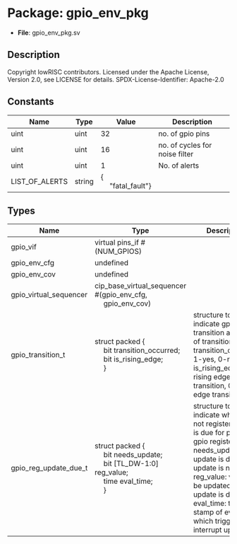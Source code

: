 # Package: gpio_env_pkg

- **File**: gpio_env_pkg.sv
## Description

 Copyright lowRISC contributors.
 Licensed under the Apache License, Version 2.0, see LICENSE for details.
 SPDX-License-Identifier: Apache-2.0


## Constants

| Name           | Type   | Value                                               | Description                      |
| -------------- | ------ | --------------------------------------------------- | -------------------------------- |
| uint           | uint   | 32                                                  |  no. of gpio pins                |
| uint           | uint   | 16                                                  |  no. of cycles for noise filter  |
| uint           | uint   | 1                                                   |  No. of alerts                   |
| LIST_OF_ALERTS | string | {<br><span style="padding-left:20px">"fatal_fault"} |                                  |
## Types

| Name                   | Type                                                                                                                                                                                                                                         | Description                                                                                                                                                                                                                                                         |
| ---------------------- | -------------------------------------------------------------------------------------------------------------------------------------------------------------------------------------------------------------------------------------------- | ------------------------------------------------------------------------------------------------------------------------------------------------------------------------------------------------------------------------------------------------------------------- |
| gpio_vif               | virtual pins_if #(NUM_GPIOS)                                                                                                                                                                                                                 |                                                                                                                                                                                                                                                                     |
| gpio_env_cfg           | undefined                                                                                                                                                                                                                                    |                                                                                                                                                                                                                                                                     |
| gpio_env_cov           | undefined                                                                                                                                                                                                                                    |                                                                                                                                                                                                                                                                     |
| gpio_virtual_sequencer | cip_base_virtual_sequencer #(gpio_env_cfg,<br><span style="padding-left:20px"> gpio_env_cov)                                                                                                                                                 |                                                                                                                                                                                                                                                                     |
| gpio_transition_t      | struct packed {<br><span style="padding-left:20px">     bit transition_occurred;<br><span style="padding-left:20px">     bit is_rising_edge;<br><span style="padding-left:20px">   }                                                         |  structure to indicate gpio pin transition and type of transition  transition_occurred: 1-yes, 0-no  is_rising_edge: 1-rising edge transition, 0-falling edge transition                                                                                            |
| gpio_reg_update_due_t  | struct packed {<br><span style="padding-left:20px">     bit needs_update;<br><span style="padding-left:20px">     bit [TL_DW-1:0] reg_value;<br><span style="padding-left:20px">     time eval_time;<br><span style="padding-left:20px">   } |  structure to indicate whether or not register update is due for particular gpio register  needs_update: 1-update is due, 0-update is not due  reg_value: value to be updated when update is due  eval_time: time stamp of event, which triggered interrupt update  |
